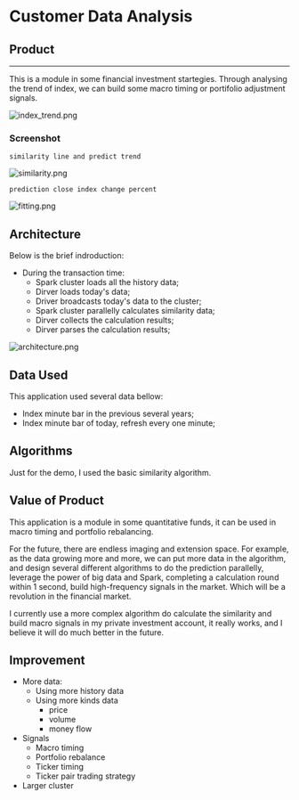 # Customer Data Analysis


## Product 
***

This is a module in some financial investment startegies. Through analysing the trend of index, we can build some macro timing or portifolio adjustment signals.

![index_trend.png](https://raw.githubusercontent.com/litaotao/Spark-in-Finance-Quantitative-Investing/master/docs/index_trend.png)


### Screenshot

`similarity line and predict trend`

![similarity.png](https://raw.githubusercontent.com/litaotao/Spark-in-Finance-Quantitative-Investing/master/docs/similarity.png)

`prediction close index change percent`

![fitting.png](https://raw.githubusercontent.com/litaotao/Spark-in-Finance-Quantitative-Investing/master/docs/fitting.png)


## Architecture

Below is the brief indroduction:

- During the transaction time:
    - Spark cluster loads all the history data;
    - Dirver loads today's data;
    - Driver broadcasts today's data to the cluster;
    - Spark cluster parallelly calculates similarity data;
    - Dirver collects the calculation results;
    - Dirver parses the calculation results;

![architecture.png](https://raw.githubusercontent.com/litaotao/Spark-in-Finance-Quantitative-Investing/master/docs/architecture.png)


## Data Used

This application used several data bellow:

- Index minute bar in the previous several years;
- Index minute bar of today, refresh every one minute;

## Algorithms 

Just for the demo, I used the basic similarity algorithm.

## Value of Product

This application is a module in some quantitative funds, it can be used in macro timing and portfolio rebalancing.

For the future, there are endless imaging and extension space. For example, as the data growing more and more, we can put more data in the algorithm, and design several different algorithms to do the prediction parallelly, leverage the power of big data and Spark, completing a calculation round within 1 second, build high-frequency signals in the market. Which will be a revolution in the financial market.

I currently use a more complex algorithm do calculate the similarity and build macro signals in my private investment account, it really works, and I believe it will do much better in the future.


## Improvement

- More data:
    - Using more history data
    - Using more kinds data
        - price
        - volume
        - money flow
- Signals
    - Macro timing
    - Portfolio rebalance
    - Ticker timing
    - Ticker pair trading strategy
- Larger cluster



